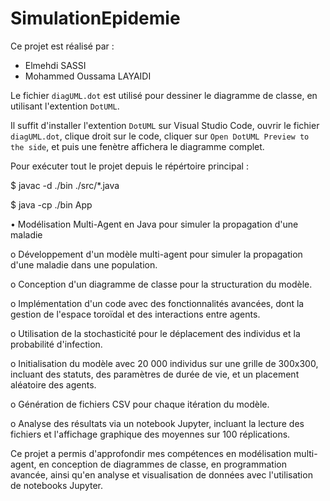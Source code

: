 # SimulationEpidemie

Ce projet est réalisé par :
  - Elmehdi SASSI
  - Mohammed Oussama LAYAIDI


Le fichier `diagUML.dot` est utilisé pour dessiner le diagramme de classe, en utilisant l'extention `DotUML`.

Il suffit d'installer l'extention `DotUML` sur Visual Studio Code, ouvrir le fichier `diagUML.dot`, clique droit sur le code, cliquer sur `Open DotUML Preview to the side`, et puis une fenètre affichera le diagramme complet.


Pour exécuter tout le projet depuis le répértoire principal :
  
  $ javac -d ./bin ./src/*.java
  
  $ java -cp ./bin App

•	Modélisation Multi-Agent en Java pour simuler la propagation d'une maladie

  o	Développement d'un modèle multi-agent pour simuler la propagation d'une maladie dans une population.
  
  o	Conception d'un diagramme de classe pour la structuration du modèle.
  
  o	Implémentation d'un code avec des fonctionnalités avancées, dont la gestion de l'espace toroïdal et des interactions entre agents.
  
  o	Utilisation de la stochasticité pour le déplacement des individus et la probabilité d'infection.
  
  o	Initialisation du modèle avec 20 000 individus sur une grille de 300x300, incluant des statuts, des paramètres de durée de vie, et un placement   aléatoire des agents.
  
  o	Génération de fichiers CSV pour chaque itération du modèle.
  
  o	Analyse des résultats via un notebook Jupyter, incluant la lecture des fichiers et l'affichage graphique des moyennes sur 100 réplications.
  
Ce projet a permis d'approfondir mes compétences en modélisation multi-agent, en conception de diagrammes de classe, en programmation avancée, ainsi qu'en analyse et visualisation de données avec l'utilisation de notebooks Jupyter.
